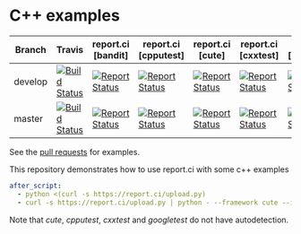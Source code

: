 # C++ examples


| Branch | Travis | report.ci [bandit] | report.ci [cpputest] | report.ci [cute] | report.ci [cxxtest] | report.ci [google.test] |
|--------|--------|--------------------|----------------------|------------------|---------------------|-------------------------|
| develop | [![Build Status](https://travis-ci.com/report-ci/cpp-example.svg?branch=develop)](https://travis-ci.com/report-ci/cpp-example) | [![Report Status](https://api.report.ci/status/report-ci/cpp-example/badge.svg?branch=develop&level=cases&build=bandit)](https://api.report.ci/status/report-ci/cpp-example?branch=develop&build=bandit) | [![Report Status](https://api.report.ci/status/report-ci/cpp-example/badge.svg?branch=develop&level=cases&build=cpputest)](https://api.report.ci/status/report-ci/cpp-example?branch=develop&build=cpputest) | [![Report Status](https://api.report.ci/status/report-ci/cpp-example/badge.svg?branch=develop&level=cases&build=cute)](https://api.report.ci/status/report-ci/cpp-example?branch=develop&build=cute) | [![Report Status](https://api.report.ci/status/report-ci/cpp-example/badge.svg?branch=develop&level=cases&build=cxxtest)](https://api.report.ci/status/report-ci/cpp-example?branch=develop&build=cxxtest) | [![Report Status](https://api.report.ci/status/report-ci/cpp-example/badge.svg?branch=develop&level=cases&build=google)](https://api.report.ci/status/report-ci/cpp-example?branch=develop&build=google) |
| master | [![Build Status](https://travis-ci.com/report-ci/cpp-example.svg?branch=master)](https://travis-ci.com/report-ci/cpp-example) | [![Report Status](https://api.report.ci/status/report-ci/cpp-example/badge.svg?branch=master&level=cases&build=bandit)](https://api.report.ci/status/report-ci/cpp-example?branch=master&build=bandit) | [![Report Status](https://api.report.ci/status/report-ci/cpp-example/badge.svg?branch=master&level=cases&build=cpputest)](https://api.report.ci/status/report-ci/cpp-example?branch=master&build=cpputest) | [![Report Status](https://api.report.ci/status/report-ci/cpp-example/badge.svg?branch=master&level=cases&build=cute)](https://api.report.ci/status/report-ci/cpp-example?branch=master&build=cute) | [![Report Status](https://api.report.ci/status/report-ci/cpp-example/badge.svg?branch=master&level=cases&build=cxxtest)](https://api.report.ci/status/report-ci/cpp-example?branch=master&build=cxxtest) | [![Report Status](https://api.report.ci/status/report-ci/cpp-example/badge.svg?branch=master&level=cases&build=google)](https://api.report.ci/status/report-ci/cpp-example?branch=master&build=google) |


See the [pull requests](https://github.com/report-ci/cpp-example/pulls) for examples.

This repository demonstrates how to use report.ci with some c++ examples 

```yml
after_script:
  - python <(curl -s https://report.ci/upload.py)
  - curl -s https://report.ci/upload.py | python - --framework cute --include */cute*.xml
```

Note that *cute*, *cpputest*, *cxxtest* and *googletest* do not have autodetection.